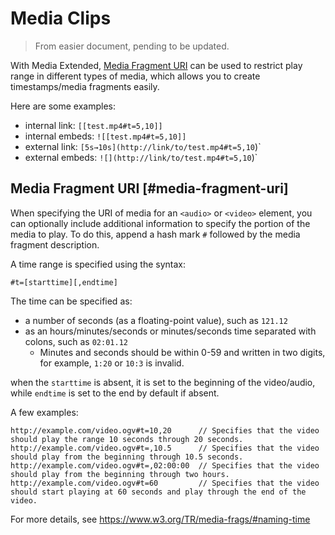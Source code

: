 # Media Clips

> From easier document, pending to be updated.

With Media Extended, [Media Fragment URI](#media-fragment-uri) can be used to restrict play range in different types of media, which allows you to create timestamps/media fragments easily. 

Here are some examples:

- internal link: `[[test.mp4#t=5,10]]`
- internal embeds: `![[test.mp4#t=5,10]]`
- external link: `[5s→10s](http://link/to/test.mp4#t=5,10`)`
- external embeds: `![](http://link/to/test.mp4#t=5,10`)`

## Media Fragment URI [#media-fragment-uri]

When specifying the URI of media for an `<audio>` or `<video>` element, you can optionally include additional information to specify the portion of the media to play. To do this, append a hash mark `#` followed by the media fragment description.

A time range is specified using the syntax:

    #t=[starttime][,endtime]

The time can be specified as:

- a number of seconds (as a floating-point value), such as `121.12`
- as an hours/minutes/seconds or minutes/seconds time separated with colons, such as `02:01.12`
    - Minutes and seconds should be within 0-59 and written in two digits, for example, `1:20` or `10:3` is invalid.

when the `starttime` is absent, it is set to the beginning of the video/audio, while `endtime` is set to the end by default if absent.

A few examples:

    http://example.com/video.ogv#t=10,20      // Specifies that the video should play the range 10 seconds through 20 seconds.
    http://example.com/video.ogv#t=,10.5      // Specifies that the video should play from the beginning through 10.5 seconds.
    http://example.com/video.ogv#t=,02:00:00  // Specifies that the video should play from the beginning through two hours.
    http://example.com/video.ogv#t=60         // Specifies that the video should start playing at 60 seconds and play through the end of the video.

For more details, see <https://www.w3.org/TR/media-frags/#naming-time>
